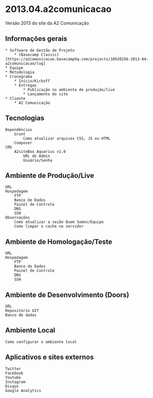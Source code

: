 # 2013.04.a2comunicacao
Versão 2013 do site da A2 Comunicação

## Informações gerais
	* Software de Gestão de Projeto
		* (Basecamp Classic)[https://a2comunicacao.basecamphq.com/projects/10920256-2013-04-a2comunicacao/log]
	* Equipe
	* Metodologia
	* Cronograma
		* Início/Kickoff
		* Entregas
			* Publicação no ambiente de produção/live
			* Lançamento do site
	* Cliente
		* A2 Comunicação


## Tecnologias
	Dependências
		Grunt
			Como atualizar arquivos CSS, JS ou HTML
		Composer
	CMS
		A2siteBox Aquarius v1.0
			URL do Admin
			Usuário/Senha

## Ambiente de Produção/Live
	URL
	Hospedagem
		FTP
		Banco de Dados
		Painel de Controle
		DNS
		SSH
	Observações
		Como atualizar a seção Quem Somos/Equipe
		Como limpar o cache no servidor

## Ambiente de Homologação/Teste
	URL
	Hospedagem
		FTP
		Banco de Dados
		Painel de Controle
		DNS
		SSH

## Ambiente de Desenvolvimento (Doors)
	URL
	Repositório GIT
	Banco de dados

## Ambiente Local
	Como configurar o ambiente local

## Aplicativos e sites externos
	Twitter
	Facebook
	Youtube
	Instagram
	Disqus
	Google Analytics




